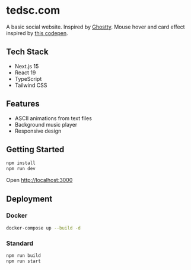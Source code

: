 # tedsc.com

A basic social website. Inspired by [Ghostty](https://ghostty.org/).
Mouse hover and card effect inspired by [this codepen](https://codepen.io/Hyperplexed/pen/MWQeYLW).

## Tech Stack

- Next.js 15
- React 19
- TypeScript
- Tailwind CSS

## Features

- ASCII animations from text files
- Background music player
- Responsive design

## Getting Started

```bash
npm install
npm run dev
```

Open [http://localhost:3000](http://localhost:3000)

## Deployment

### Docker
```bash
docker-compose up --build -d
```

### Standard
```bash
npm run build
npm run start
```